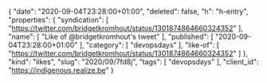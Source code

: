 {
  "date": "2020-09-04T23:28:00+01:00",
  "deleted": false,
  "h": "h-entry",
  "properties": {
    "syndication": [
      "https://twitter.com/bridgetkromhout/status/1301874864660324352"
    ],
    "name": [
      "Like of @bridgetkromhout's tweet"
    ],
    "published": [
      "2020-09-04T23:28:00+01:00"
    ],
    "category": [
      "devopsdays"
    ],
    "like-of": [
      "https://twitter.com/bridgetkromhout/status/1301874864660324352"
    ]
  },
  "kind": "likes",
  "slug": "2020/09/7fd8j",
  "tags": [
    "devopsdays"
  ],
  "client_id": "https://indigenous.realize.be"
}
